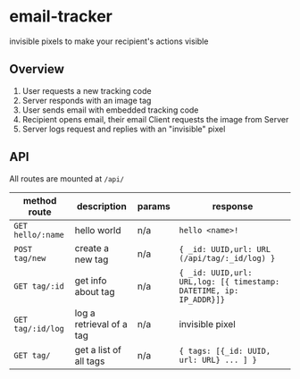 # email-tracker
invisible pixels to make your recipient's actions visible

## Overview

 1. User requests a new tracking code
 2. Server responds with an image tag
 3. User sends email with embedded tracking code
 4. Recipient opens email, their email Client requests the image from Server
 5. Server logs request and replies with an "invisible" pixel

## API

All routes are mounted at `/api/`

method route | description | params | response
-------------|-------------|--------|---------
`GET hello/:name` | hello world | n/a | `hello <name>!`
`POST tag/new` | create a new tag | n/a | `{ _id: UUID,url: URL (/api/tag/:_id/log) }`
`GET tag/:id` | get info about tag | n/a | `{ _id: UUID,url: URL,log: [{ timestamp: DATETIME, ip: IP_ADDR}]}`
`GET tag/:id/log` | log a retrieval of a tag | n/a | invisible pixel
`GET tag/` | get a list of all tags | n/a | `{ tags: [{_id: UUID, url: URL} ... ] }`
